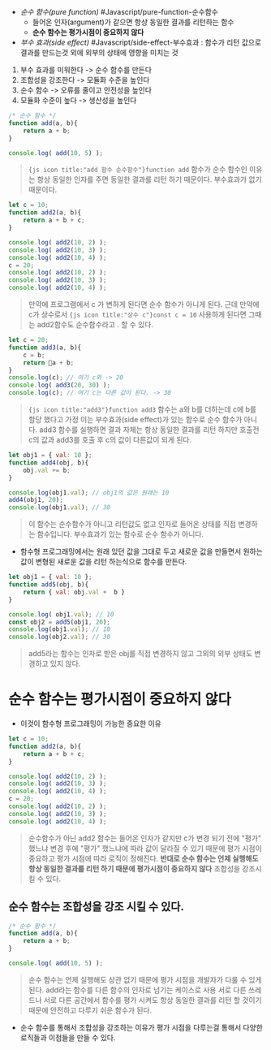 
- *순수 함수(pure function)* #Javascript/pure-function-순수함수  
	- 들어온 인자(argument)가 같으면 항상 동일한 결과를 리턴하는 함수
	- **순수 함수는 평가시점이 중요하지 않다** 
- *부수 효과(side effect)* #Javascript/side-effect-부수효과  : 함수가 리턴 값으로 결과를 만드는것 외에 외부의 상태에 영향을 미치는 것

1. 부수 효과를 미워한다 -> 순수 함수를 만든다
2. 조합성을 강조한다 -> 모듈화 수준을 높인다
3. 순수 함수 -> 오류를 줄이고 안전성을 높인다
4. 모듈화 수준이 높다 -> 생산성을 높인다

```javascript title="순수함수"
/* 순수 함수 */
function add(a, b){
	return a + b;
}

console.log( add(10, 5) );
```

> `{js icon title:"add 함수 순수함수"}function add` 
> 함수가 순수 함수인 이유는 항상 동일한 인자를 주면 동일한 결과를 리턴 하기 때문이다. 
> 부수효과가 없기 때문이다.

```js title:'순수 함수가 아닌 경우 : 들어온 인자가 같지만 항상 동일한 결과를 리턴하는 하지 않는 함수'
let c = 10;
function add2(a, b){
	return a + b + c;
} 

console.log( add2(10, 2) );
console.log( add2(10, 3) );
console.log( add2(10, 4) );
c = 20;
console.log( add2(10, 2) );
console.log( add2(10, 3) );
console.log( add2(10, 4) );
```

> 만약에 프로그램에서 c 가 변하게 된다면 순수 함수가 아니게 된다.
> 근데 만약에 c가 상수로서 `{js icon title:"상수 c"}const c = 10` 사용하게 된다면 그때는 add2함수도 순수함수라고 . 할 수 있다.


```js title:'순수 함수가 아닌 경우: 부수효과를 일으키는 함수'
let c = 20;
function add3(a, b){
	c = b;
	return a + b;
}
console.log(c); // 여기 c와 -> 20
console.log( add3(20, 30) );
console.log(c); // 여기 c는 다른 값이 된다. -> 30
```

> `{js icon title:"add3"}function add3` 함수는 a와 b를 더하는데 c에 b를 할당 했다고 가정
> 이는 부수효과(side effect)가 있는 함수로 순수 함수가 아니다.
> add3 함수를 실행하면 결과 자체는 항상 동일한 결과를 리턴 하지만 
> 호출전 c의 값과 add3를 호출 후 c의 값이 다른값이 되게 된다.

```js title="순수 함수가 아닌경우: 부수효과를 일으키는 함수"
let obj1 = { val: 10 };
function add4(obj, b){
	obj.val += b;
}

console.log(obj1.val); // obj1의 값은 원래는 10
add4(obj1, 20);
console.log(obj1.val); // 30
```

> 이 함수는 순수함수가 아니고 리턴값도 없고 인자로 들어온 상태를 직접 변경하는 함수입니다.
> 부수효과가 있는 함수로 순수 함수가 아니다.

- 함수형 프로그래밍에서는 원래 있던 값을 그대로 두고 새로운 값을 만들면서 원하는 값이 변형된 새로운 값을 리턴 하는식으로 함수를 만든다.

```js title="순수함수"
let obj1 = { val: 10 };
function add5(obj, b){
	return { val: obj.val +  b }
}

console.log( obj1.val); // 10
const obj2 = add5(obj1, 20);
console.log(obj1.val); // 10
console.log(obj2.val); // 30
```

> add5라는 함수는 인자로 받은 obj를 직접 변경하지 않고 그외의 외부 상태도 변경하고 있지 않다.

# 순수 함수는 평가시점이 중요하지 않다
- 이것이 함수형 프로그래밍이 가능한 중요한 이유

```js title:'순수 함수가 아닌 경우 : 들어온 인자가 같지만 항상 동일한 결과를 리턴하는 하지 않는 함수'
let c = 10;
function add2(a, b){
	return a + b + c;
} 

console.log( add2(10, 2) );
console.log( add2(10, 3) );
console.log( add2(10, 4) );
c = 20;
console.log( add2(10, 2) );
console.log( add2(10, 3) );
console.log( add2(10, 4) );
```

> 순수함수가 아닌 add2 함수는 들어온 인자가 같지만 c가 변경 되기 전에 "평가" 했느냐 변경 후에 "평가" 했느냐에 따라 값이 달라질 수 있기 때문에 평가 시점이 중요하고 평가 시점에 따라 로직이 정해진다.
> **반대로 순수 함수는 언제 실행해도 항상 동일한 결과를 리턴 하기 때문에 평가시점이 중요하지 않다** 
> 조합성을 강조시킬 수 있다.

## 순수 함수는 조합성을 강조 시킬 수 있다.

```javascript title="순수함수"
/* 순수 함수 */
function add(a, b){
	return a + b;
}

console.log( add(10, 5) );
```

> 순수 함수는 언제 실행해도 상관 없기 때문에 평가 시점을 개발자가 다룰 수 있게 된다.
> add라는 함수를 다른 함수의 인자로 넘기는 케이스로 사용
> 서로 다른 쓰레드나 서로 다른 공간에서 함수를 평가 시켜도 항상 동일한 결과를 리턴 할 것이기 때문에 안전하고 다루기 쉬운 함수가 된다.

- 순수 함수를 통해서 조합성을 강조하는 이유가 평가 시점을 다루는걸 통해서 다양한 로직들과 이점들을 만들 수 있다.
